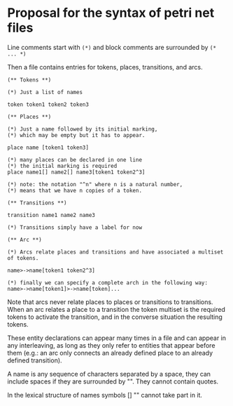 # Proposal for the syntax of petri net files


Line comments start with `(*)` and block comments are surrounded by `(* ... *)`

Then a file contains entries for tokens, places, transitions, and arcs.


```
(** Tokens **)

(*) Just a list of names

token token1 token2 token3

(** Places **)

(*) Just a name followed by its initial marking,
(*) which may be empty but it has to appear.

place name [token1 token3]

(*) many places can be declared in one line
(*) the initial marking is required
place name1[] name2[] name3[token1 token2^3]

(*) note: the notation "^n" where n is a natural number,
(*) means that we have n copies of a token.

(** Transitions **)

transition name1 name2 name3

(*) Transitions simply have a label for now

(** Arc **)

(*) Arcs relate places and transitions and have associated a multiset of tokens.

name>->name[token1 token2^3]

(*) finally we can specify a complete arch in the following way:
name>->name[token1]>->name[token]...
```

Note that arcs never relate places to places or transitions to transitions. When an arc relates a place to a transition the token multiset is the required tokens to activate the transition, and in the converse situation the resulting tokens.

These entity declarations can appear many times in a file and can appear in any interleaving, as long as they only refer to entities that appear before them (e.g.: an arc only connects an already defined place to an already defined transition).

A name is any sequence of characters separated by a space, they can include spaces if they are surrounded by "". They cannot contain quotes.

In the lexical structure of names symbols [] "" cannot take part in it.
